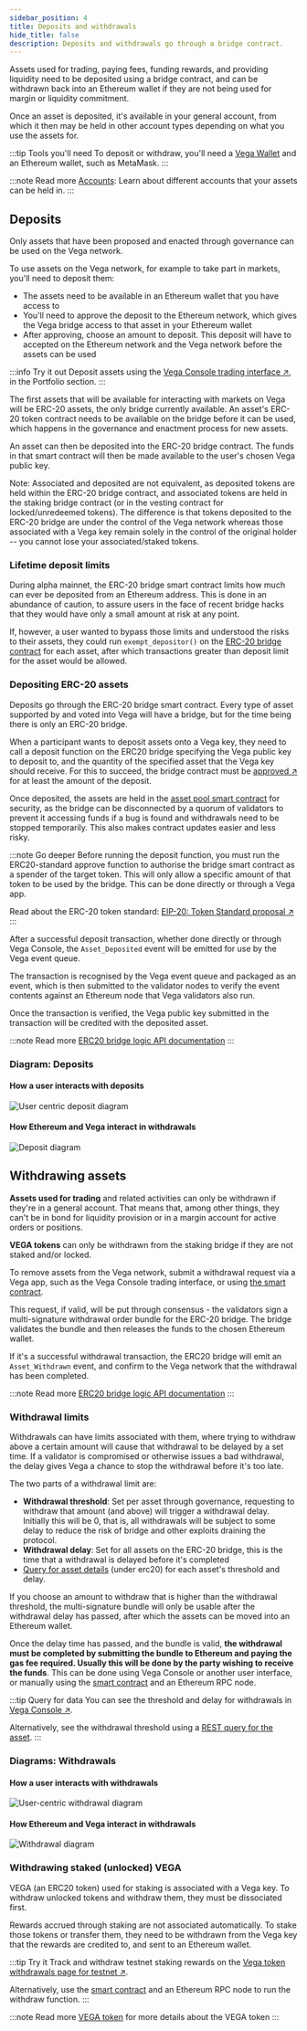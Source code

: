 ```yaml
---
sidebar_position: 4
title: Deposits and withdrawals
hide_title: false
description: Deposits and withdrawals go through a bridge contract.
---
```


Assets used for trading, paying fees, funding rewards, and providing liquidity need to be deposited using a bridge contract, and can be withdrawn back into an Ethereum wallet if they are not being used for margin or liquidity commitment.

Once an asset is deposited, it's available in your general account, from which it then may be held in other account types depending on what you use the assets for. 

:::tip Tools you'll need
To deposit or withdraw, you'll need a [Vega Wallet](../../tools/vega-wallet/index.md) and an Ethereum wallet, such as MetaMask. 
:::

:::note Read more 
[Accounts](./accounts.md): Learn about different accounts that your assets can be held in. 
:::

## Deposits
Only assets that have been proposed and enacted through governance can be used on the Vega network.

To use assets on the Vega network, for example to take part in markets, you'll need to deposit them: 
* The assets need to be available in an Ethereum wallet that you have access to
* You'll need to approve the deposit to the Ethereum network, which gives the Vega bridge access to that asset in your Ethereum wallet
* After approving, choose an amount to deposit. This deposit will have to accepted on the Ethereum network and the Vega network before the assets can be used


:::info Try it out
Deposit assets using the [Vega Console trading interface ↗](https://console.fairground.wtf), in the Portfolio section.
:::

The first assets that will be available for interacting with markets on Vega will be ERC-20 assets, the only bridge currently available. An asset's ERC-20 token contract needs to be available on the bridge before it can be used, which happens in the governance and enactment process for new assets.

An asset can then be deposited into the ERC-20 bridge contract. The funds in that smart contract will then be made available to the user's chosen Vega public key. 

Note: Associated and deposited are not equivalent, as deposited tokens are held within the ERC-20 bridge contract, and associated tokens are held in the staking bridge contract (or in the vesting contract for locked/unredeemed tokens). The difference is that tokens deposited to the ERC-20 bridge are under the control of the Vega network whereas those associated with a Vega key remain solely in the control of the original holder -- you cannot lose your associated/staked tokens.

### Lifetime deposit limits 
During alpha mainnet, the ERC-20 bridge smart contract limits how much can ever be deposited from an Ethereum address. This is done in an abundance of caution, to assure users in the face of recent bridge hacks that they would have only a small amount at risk at any point. 

If, however, a user wanted to bypass those limits and understood the risks to their assets, they could run `exempt_depositor()` on the [ERC-20 bridge contract](../../api/bridge/contracts/index.md) for each asset, after which transactions greater than deposit limit for the asset would be allowed.

### Depositing ERC-20 assets
Deposits go through the ERC-20 bridge smart contract. Every type of asset supported by and voted into Vega will have a bridge, but for the time being there is only an ERC-20 bridge.

When a participant wants to deposit assets onto a Vega key, they need to call a deposit function on the ERC20 bridge specifying the Vega public key to deposit to, and the quantity of the specified asset that the Vega key should receive. For this to succeed, the bridge contract must be [approved ↗](https://docs.openzeppelin.com/contracts/2.x/api/token/erc20#IERC20-approve-address-uint256-) for at least the amount of the deposit.

Once deposited, the assets are held in the [asset pool smart contract](../../api/bridge/contracts/ERC20_Asset_Pool.md) for security, as the bridge can be disconnected by a quorum of validators to prevent it accessing funds if a bug is found and withdrawals need to be stopped temporarily. This also makes contract updates easier and less risky.

:::note Go deeper
Before running the deposit function, you must run the ERC20-standard approve function to authorise the bridge smart contract as a spender of the target token. This will only allow a specific amount of that token to be used by the bridge. This can be done directly or through a Vega app.

Read about the ERC-20 token standard: [EIP-20: Token Standard proposal ↗](https://docs.openzeppelin.com/contracts/2.x/api/token/erc20#IERC20)
:::

After a successful deposit transaction, whether done directly or through Vega Console, the `Asset_Deposited` event will be emitted for use by the Vega event queue.

The transaction is recognised by the Vega event queue and packaged as an event, which is then submitted to the validator nodes to verify the event contents against an Ethereum node that Vega validators also run.

Once the transaction is verified, the Vega public key submitted in the transaction will be credited with the deposited asset.

:::note Read more
[ERC20 bridge logic API documentation](../../api/bridge/contracts/ERC20_Bridge_Logic.md#deposit_asset) 
:::

### Diagram: Deposits

#### How a user interacts with deposits
![User centric deposit diagram](/img/concept-diagrams/user-centric-deposit-dark.png)

#### How Ethereum and Vega interact in withdrawals
![Deposit diagram](/img/concept-diagrams/diagram-deposit.png)

## Withdrawing assets
**Assets used for trading** and related activities can only be withdrawn if they're in a general account. That means that, among other things, they can't be in bond for liquidity provision or in a margin account for active orders or positions. 

**VEGA tokens** can only be withdrawn from the staking bridge if they are not staked and/or locked.

To remove assets from the Vega network, submit a withdrawal request via a Vega app, such as the Vega Console trading interface, or using [the smart contract](../../api/bridge/index.md).

This request, if valid, will be put through consensus - the validators sign a multi-signature withdrawal order bundle for the ERC-20 bridge. The bridge validates the bundle and then releases the funds to the chosen Ethereum wallet.


If it's a successful withdrawal transaction, the ERC20 bridge will emit an `Asset_Withdrawn` event, and confirm to the Vega network that the withdrawal has been completed.

:::note Read more
[ERC20 bridge logic API documentation](../../api/bridge/contracts/ERC20_Bridge_Logic.md#withdraw_asset)
:::

### Withdrawal limits
Withdrawals can have limits associated with them, where trying to withdraw above a certain amount will cause that withdrawal to be delayed by a set time. If a validator is compromised or otherwise issues a bad withdrawal, the delay gives Vega a chance to stop the withdrawal before it's too late.

The two parts of a withdrawal limit are:
* **Withdrawal threshold**: Set per asset through governance, requesting to withdraw that amount (and above) will trigger a withdrawal delay. Initially this will be 0, that is, all withdrawals will be subject to some delay to reduce the risk of bridge and other exploits draining the protocol.
* **Withdrawal delay**: Set for all assets on the ERC-20 bridge, this is the time that a withdrawal is delayed before it's completed
* [Query for asset details](../../api/rest/data-v2/trading-data-service-get-asset.api.mdx) (under erc20) for each asset's threshold and delay.

If you choose an amount to withdraw that is higher than the withdrawal threshold, the multi-signature bundle will only be usable after the withdrawal delay has passed, after which the assets can be moved into an Ethereum wallet.

Once the delay time has passed, and the bundle is valid, **the withdrawal must be completed by submitting the bundle to Ethereum and paying the gas fee required. Usually this will be done by the party wishing to receive the funds**. This can be done using Vega Console or another user interface, or manually using the [smart contract](../../api/bridge/contracts/ERC20_Bridge_Logic.md) and an Ethereum RPC node.

:::tip Query for data
You can see the threshold and delay for withdrawals in [Vega Console ↗](https://console.fairground.wtf).

Alternatively, see the withdrawal threshold using a [REST query for the asset](../../api/rest/data-v2/trading-data-service-get-asset.api.mdx).
:::

### Diagrams: Withdrawals
#### How a user interacts with withdrawals
![User-centric withdrawal diagram](/img/concept-diagrams/user-centric-withdraw-dark.png)

#### How Ethereum and Vega interact in withdrawals
![Withdrawal diagram](/img/concept-diagrams/diagram-withdraw.png)

### Withdrawing staked (unlocked) VEGA
VEGA (an ERC20 token) used for staking is associated with a Vega key. To withdraw unlocked tokens and withdraw them, they must be dissociated first.

Rewards accrued through staking are not associated automatically. To stake those tokens or transfer them, they need to be withdrawn from the Vega key that the rewards are credited to, and sent to an Ethereum wallet.

:::tip Try it
Track and withdraw testnet staking rewards on the [Vega token withdrawals page for testnet ↗](https://governance.fairground.wtf/token/withdraw).

Alternatively, use the [smart contract](../../api/bridge/contracts/ERC20_Bridge_Logic#withdraw_asset) and an Ethereum RPC node to run the withdraw function.
:::

:::note Read more
[VEGA token](../vega-chain/proof-of-stake.md#vega-token) for more details about the VEGA token
:::
